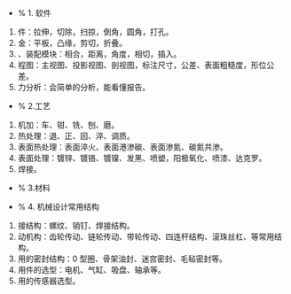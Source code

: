 - % 1. 软件 
1. 件：拉伸，切除，扫掠，倒角，圆角，打孔。 
2. 金：平板，凸缘，剪切，折叠。
3. 、装配模块：相合，距离，角度，相切，插入。 
4. 程图：主视图、投影视图、剖视图，标注尺寸，公差、表面粗糙度，形位公差。 
5. 力分析：会简单的分析，能看懂报告。
- % 2.工艺
1. 机加：车、钳、铣、刨、磨。 
2. 热处理：退、正、回、淬、调质。
3. 表面热处理：表面淬火、表面港渗碳、表面渗氮、碳氮共渗。
4. 表面处理：镀锌、镀铬、镀镍、发黑、喷塑，阳极氧化、喷漆、达克罗。
5. 焊接。
- % 3.材料

 - % 4. 机械设计常用结构 
1. 接结构：螺纹、销钉、焊接结构。 
2. 动机构：齿轮传动、链轮传动、带轮传动、四连杆结构、滚珠丝杠、等常用结构。 
3. 用的密封结构：0 型圈、骨架油封、迷宫密封、毛毡密封等。 
4. 用件的选型：电机、气缸、吸盘、轴承等。 
5. 用的传感器选型。

>  